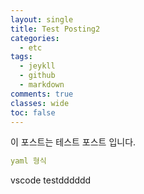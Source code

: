 ```yaml
---
layout: single
title: Test Posting2
categories:
  - etc
tags:
  - jeykll
  - github
  - markdown
comments: true  
classes: wide
toc: false
---
```

이 포스트는 테스트 포스트 입니다.
```yaml
yaml 형식
```
vscode testdddddd
